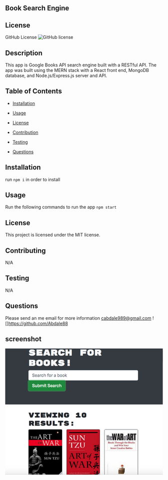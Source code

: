 
## Book Search Engine

## License
   GitHub License ![GitHub license](https://img.shields.io/badge/license-MIT-coral.svg)
   
## Description
 This app is Google Books API search engine built with a RESTful API. The app was built using the MERN stack with a React front end, MongoDB database, and Node.js/Express.js server and API.   
   
   ## Table of Contents

   * [Installation](#installation)

   * [Usage](#usage)

   * [License](#license)

   * [Contribution](#contributing)

   * [Testing](#testing)

   * [Questions](#questions)

## Installation
  run `npm i` in order to install

## Usage
 Run the following commands to run the app `npm start`

## License
This project is licensed under the MIT license.
 
 

## Contributing
 N/A

## Testing
 N/A


## Questions
Please send an me email for more information
cabdale989@gmail.com
![]https://github.com/Abdale88
     
## screenshot
![](./image/img.png)
